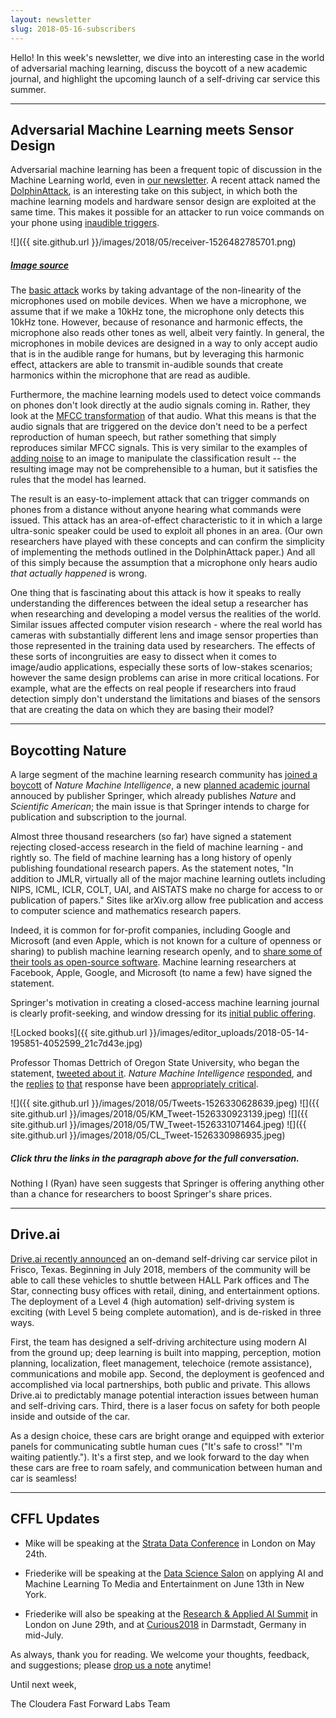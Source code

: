 ```yaml
---
layout: newsletter
slug: 2018-05-16-subscribers
---
```


Hello! In this week's newsletter, we dive into an interesting case in the world of adversarial maching learning, discuss the boycott of a new academic journal, and highlight the upcoming launch of a self-driving car service this summer.

---

## Adversarial Machine Learning meets Sensor Design

Adversarial machine learning has been a frequent topic of discussion in the
Machine Learning world, even in [our newsletter][1]. A recent attack named the
[DolphinAttack][2], is an interesting take on this subject, in which both the
machine learning models and hardware sensor design are exploited at the same
time. This makes it possible for an attacker to run voice commands on your phone
using [inaudible triggers][5].

![]({{ site.github.url }}/images/2018/05/receiver-1526482785701.png)
##### [Image source](https://raw.githubusercontent.com/USSLab/DolphinAttack/master/images/receiver.png)

The [basic attack][6] works by taking advantage of the non-linearity of the
microphones used on mobile devices. When we have a microphone, we assume that if
we make a 10kHz tone, the microphone only detects this 10kHz tone. However,
because of resonance and harmonic effects, the microphone also reads other tones
as well, albeit very faintly. In general, the microphones in mobile devices are
designed in a way to only accept audio that is in the audible range for humans,
but by leveraging this harmonic effect, attackers are able to transmit
in-audible sounds that create harmonics within the microphone that are read as
audible.

Furthermore, the machine learning models used to detect voice commands on phones
don't look directly at the audio signals coming in. Rather, they look at the
[MFCC transformation][3] of that audio. What this means is that the audio
signals that are triggered on the device don't need to be a perfect
reproduction of human speech, but rather something that simply reproduces
similar MFCC signals. This is very similar to the examples of [adding noise][4]
to an image to manipulate the classification result -- the resulting image may
not be comprehensible to a human, but it satisfies the rules that the model has
learned.

The result is an easy-to-implement attack that can trigger commands on phones
from a distance without anyone hearing what commands were issued. This attack
has an area-of-effect characteristic to it in which a large ultra-sonic speaker
could be used to exploit all phones in an area. (Our own researchers
have played with these concepts and can confirm the simplicity of implementing the
methods outlined in the DolphinAttack paper.) And all of this simply because the
assumption that a microphone only hears audio _that actually happened_ is
wrong.

One thing that is fascinating about this attack is how it speaks to really
understanding the differences between the ideal setup a researcher has when
researching and developing a model versus the realities of the world. Similar
issues affected computer vision research - where the real world has cameras with
substantially different lens and image sensor properties than those represented
in the training data used by researchers. The effects of these sorts of
incongruities are easy to dissect when it comes to image/audio applications,
especially these sorts of low-stakes scenarios; however the same design problems
can arise in more critical locations. For example, what are the effects on real
people if researchers into fraud detection simply don't understand the
limitations and biases of the sensors that are creating the data on which they are basing their
model?


[1]: http://blog.fastforwardlabs.com/newsletters/2018-04-18-subscribers.html
[2]: https://arxiv.org/abs/1708.09537
[3]: https://en.wikipedia.org/wiki/Mel-frequency_cepstrum
[4]: https://arxiv.org/abs/1704.05051
[5]: https://www.youtube.com/watch?v=21HjF4A3WE4
[6]: https://blog.acolyer.org/2018/05/11/inaudible-voice-commands-the-long-range-attack-and-defense/

---

## Boycotting Nature

A large segment of the machine learning research community has [joined a boycott](https://openaccess.engineering.oregonstate.edu/) of _Nature Machine Intelligence_, a new [planned academic journal](https://medium.com/syncedreview/natures-machine-intelligence-journal-to-launch-in-jan-2019-1e27858b97b6) annouced by publisher Springer, which already publishes _Nature_ and _Scientific American_; the main issue is that Springer intends to charge for publication and subscription to the journal.

Almost three thousand researchers (so far) have signed a statement rejecting closed-access research in the field of machine learning - and rightly so. The field of machine learning has a long history of openly publishing foundational research papers. As the statement notes, "In addition to JMLR, virtually all of the major machine learning outlets including NIPS, ICML, ICLR, COLT, UAI, and AISTATS make no charge for access to or publication of papers." Sites like arXiv.org allow free publication and access to computer science and mathematics research papers.

Indeed, it is common for for-profit companies, including Google and Microsoft (and even Apple, which is not known for a culture of openness or sharing) to publish machine learning research openly, and to [share some of their tools as open-source software](https://opensource.google.com/projects/list/machine-learning). Machine learning researchers at Facebook, Apple, Google, and Microsoft (to name a few) have signed the statement.

Springer's motivation in creating a closed-access machine learning journal is clearly profit-seeking, and window dressing for its [initial public offering](https://www.reuters.com/article/us-springer-nature-ipo/springer-nature-to-offer-1-6-billion-euros-of-shares-in-listing-idUSKBN1HW2W3).

![Locked books]({{ site.github.url }}/images/editor_uploads/2018-05-14-195851-4052599_21c7d43e.jpg)

Professor Thomas Dettrich of Oregon State University, who began the statement, [tweeted about it](https://twitter.com/tdietterich/status/990325895729594368). _Nature Machine Intelligence_ [responded](https://twitter.com/NatMachIntell/status/990503910673715200), and the [replies](https://twitter.com/Kenneth_Marino/status/990666353139892224) [to](https://twitter.com/ThomioW/status/990587153653665792) [that](https://twitter.com/LippertChr/status/990561207743590401) response have been [appropriately critical](https://twitter.com/Issamou3/status/990706694756814848). 

![]({{ site.github.url }}/images/2018/05/Tweets-1526330628639.jpeg)
![]({{ site.github.url }}/images/2018/05/KM_Tweet-1526330923139.jpeg)
![]({{ site.github.url }}/images/2018/05/TW_Tweet-1526331071464.jpeg)
![]({{ site.github.url }}/images/2018/05/CL_Tweet-1526330986935.jpeg)
##### Click thru the links in the paragraph above for the full conversation.

Nothing I (Ryan) have seen suggests that Springer is offering anything other than a chance for researchers to boost Springer's share prices.

---

## Drive.ai

[Drive.ai recently announced](https://medium.com/@andrewng/self-driving-cars-are-here-aea1752b1ad0) an on-demand self-driving car service pilot in Frisco, Texas. Beginning in July 2018, members of the community will be able to call these vehicles to shuttle between HALL Park offices and The Star, connecting busy offices with retail, dining, and entertainment options. The deployment of a Level 4 (high automation) self-driving system is exciting (with Level 5 being complete automation), and is de-risked in three ways. 

First, the team has designed a self-driving architecture using modern AI from the ground up; deep learning is built into mapping, perception, motion planning, localization, fleet management, telechoice (remote assistance), communications and mobile app. Second, the deployment is geofenced and accomplished via local partnerships, both public and private. This allows Drive.ai to predictably manage potential interaction issues between human and self-driving cars. Third, there is a laser focus on safety for both people inside and outside of the car. 

As a design choice, these cars are bright orange and equipped with exterior panels for communicating subtle human cues ("It's safe to cross!"  "I'm waiting patiently."). It's a first step, and we look forward to the day when these cars are free to roam safely, and communication between human and car is seamless!           

---

## CFFL Updates

* Mike will be speaking at the [Strata Data Conference](https://conferences.oreilly.com/strata/strata-eu/public/schedule/detail/65283) in London on May 24th.

* Friederike will be speaking at the [Data Science Salon](https://www.eventbrite.com/e/data-science-salon-nyc-tickets-40072527007) on applying AI and Machine Learning To Media and Entertainment on June 13th in New York.

* Friederike will also be speaking at the [Research & Applied AI Summit](https://raais.co/) in London on June 29th, and at [Curious2018](https://curious2018.com/) in Darmstadt, Germany in mid-July.


As always, thank you for reading. We welcome your thoughts, feedback, and suggestions; please [drop us a note](mailto:subscribers@fastforwardlabs.com) anytime!

Until next week,

The Cloudera Fast Forward Labs Team
